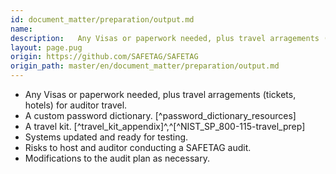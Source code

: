 ```yaml
---
id: document_matter/preparation/output.md
name: 
description:   Any Visas or paperwork needed, plus travel arragements (tickets, hotels) for auditor travel.  A custom password dictionary. [^password_dictionary_resources]   A travel kit. [^travel_kit_appendix]^,^[^NIST_SP_800-115-travel_prep] ...
layout: page.pug
origin: https://github.com/SAFETAG/SAFETAG
origin_path: master/en/document_matter/preparation/output.md
---
```

 * Any Visas or paperwork needed, plus travel arragements (tickets, hotels) for auditor travel.
 * A custom password dictionary. [^password_dictionary_resources] 
 * A travel kit. [^travel_kit_appendix]^,^[^NIST_SP_800-115-travel_prep]
 * Systems updated and ready for testing.
 * Risks to host and auditor conducting a SAFETAG audit.
 * Modifications to the audit plan as necessary.



